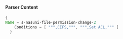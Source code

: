 #### Parser Content
```Java
{
Name = s-nasuni-file-permission-change-2
    Conditions = [ """,CIFS,""", """,Set ACL,""" ]
  }
```